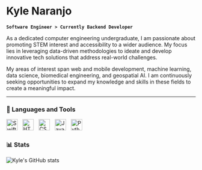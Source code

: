 # Kyle Naranjo

**` Software Engineer > Currently Backend Developer `**

As a dedicated computer engineering undergraduate, I am passionate about promoting STEM interest and accessibility to a wider audience. My focus lies in leveraging data-driven methodologies to ideate and develop innovative tech solutions that address real-world challenges.

My areas of interest span web and mobile development, machine learning, data science, biomedical engineering, and geospatial AI. I am continuously seeking opportunities to expand my knowledge and skills in these fields to create a meaningful impact.

---

### 🧰 Languages and Tools

<img align="left" alt="Swift" width="30px" style="padding-right:10px;" src="https://cdn.jsdelivr.net/gh/devicons/devicon/icons/swift/swift-original.svg" />
<img align="left" alt="HTML" width="30px" style="padding-right:10px;" src="https://cdn.jsdelivr.net/gh/devicons/devicon/icons/html5/html5-plain.svg" />
<img align="left" alt="CSS" width="30px" style="padding-right:10px;" src="https://cdn.jsdelivr.net/gh/devicons/devicon/icons/css3/css3-plain.svg" />
<img align="left" alt="JavaScript" width="30px" style="padding-right:10px;" src="https://cdn.jsdelivr.net/gh/devicons/devicon/icons/javascript/javascript-plain.svg" />
<img align="left" alt="Python" width="30px" style="padding-right:10px;" src="https://cdn.jsdelivr.net/gh/devicons/devicon/icons/python/python-plain.svg" />


<br>
<br>




### 📊 Stats

![Kyle's GitHub stats](https://github-readme-stats.vercel.app/api?username=teslakoile&show_icons=true&theme=gruvbox)

